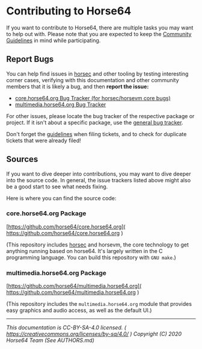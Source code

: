 
# Contributing to Horse64

If you want to contribute to Horse64, there are multiple tasks you
may want to help out with. Please note that you are expected to
keep the [Community Guidelines](./Community%20Guidelines.md) in mind
while participating.


## Report Bugs

You can help find issues in [horsec](./horsec/horsec.md) and other
tooling by testing interesting corner cases, verifying with this
documentation and other community members that it is likely a bug,
and then **report the issue:**

- [core.horse64.org Bug Tracker (for horsec/horsevm core bugs)](
     https://github.com/horse64/core.horse64.org/issues/
  )
- [multimedia.horse64.org Bug Tracker](
     https://github.com/horse64/multimedia.horse64.org/issues/
  )

For other issues, please locate the bug tracker of the respective
package or project. If it isn't about a specific package,
use the [general bug tracker](https://github.com/horse64/horse64-general).

Don't forget the [guidelines](./Community%20Guidelines.md)
when filing tickets, and to check for duplicate tickets that
were already filed!


## Sources

If you want to dive deeper into contributions, you may want to
dive deeper into the source code. In general, the issue trackers
listed above might also be a good start to see what needs fixing.

Here is where you can find the source code:


### core.horse64.org Package

[https://github.com/horse64/core.horse64.org](
  https://github.com/horse64/core.horse64.org
)

(This repository includes [horsec](./horsec/horsec.md) and horsevm,
the core technology to get anything running based on horse64. It's
largely written in the C programming language. You can build this
repository with `GNU make`.)


### multimedia.horse64.org Package

[https://github.com/horse64/multimedia.horse64.org](
  https://github.com/horse64/multimedia.horse64.org
)

(This repository includes the `multimedia.horse64.org` module that
provides easy graphics and audio access, as well as the default UI.)


---
*This documentation is CC-BY-SA-4.0 licensed.
( https://creativecommons.org/licenses/by-sa/4.0/ )
Copyright (C) 2020  Horse64 Team (See AUTHORS.md)*
